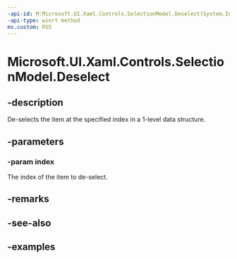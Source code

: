 ```yaml
---
-api-id: M:Microsoft.UI.Xaml.Controls.SelectionModel.Deselect(System.Int32)
-api-type: winrt method
ms.custom: RS5
---
```


<!-- Method syntax.
public void SelectionModel.Deselect(Int32 index)
-->

# Microsoft.UI.Xaml.Controls.SelectionModel.Deselect

## -description

De-selects the item at the specified index in a 1-level data structure.

## -parameters

### -param index

The index of the item to de-select.

## -remarks

## -see-also

## -examples

